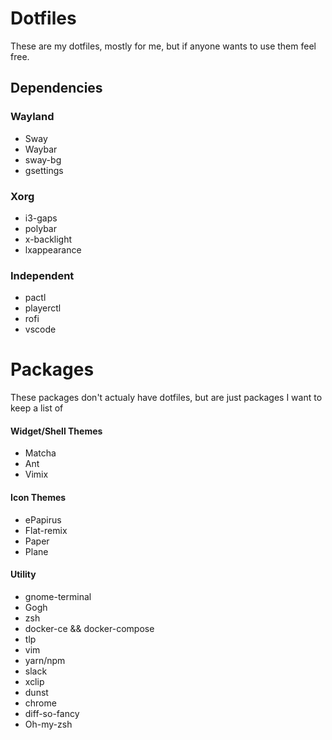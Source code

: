 # Dotfiles
These are my dotfiles, mostly for me, but if anyone wants to use them feel free.

## Dependencies
### Wayland
* Sway
* Waybar
* sway-bg
* gsettings

### Xorg
* i3-gaps
* polybar
* x-backlight
* lxappearance

### Independent
* pactl
* playerctl
* rofi
* vscode

# Packages
These packages don't actualy have dotfiles, but are just packages I want to keep a list of

#### Widget/Shell Themes
* Matcha
* Ant
* Vimix

#### Icon Themes
* ePapirus
* Flat-remix
* Paper
* Plane

#### Utility
* gnome-terminal
* Gogh
* zsh
* docker-ce && docker-compose
* tlp
* vim
* yarn/npm
* slack
* xclip
* dunst
* chrome
* diff-so-fancy
* Oh-my-zsh

